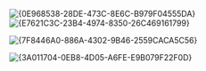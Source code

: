 
![{0E968538-28DE-473C-8E6C-B979F04555DA}](https://github.com/user-attachments/assets/7cb80fc1-ff94-49b9-8a53-a1bec65daa71)
![{E7621C3C-23B4-4974-8350-26C469161799}](https://github.com/user-attachments/assets/cc24d95d-aa7f-4167-9a79-f123917594d5)


![{7F8446A0-886A-4302-9B46-2559CACA5C56}](https://github.com/user-attachments/assets/92b2b319-f180-4689-afa6-2f6195b2f4f6)


![{3A011704-0EB8-4D05-A6FE-E9B079F22F0D}](https://github.com/user-attachments/assets/ab69fb25-00cc-4329-a75a-82ecabc0e2ea)
